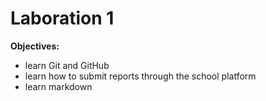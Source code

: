 # Laboration 1

**Objectives:**
- learn Git and GitHub
- learn how to submit reports through the school platform
- learn markdown